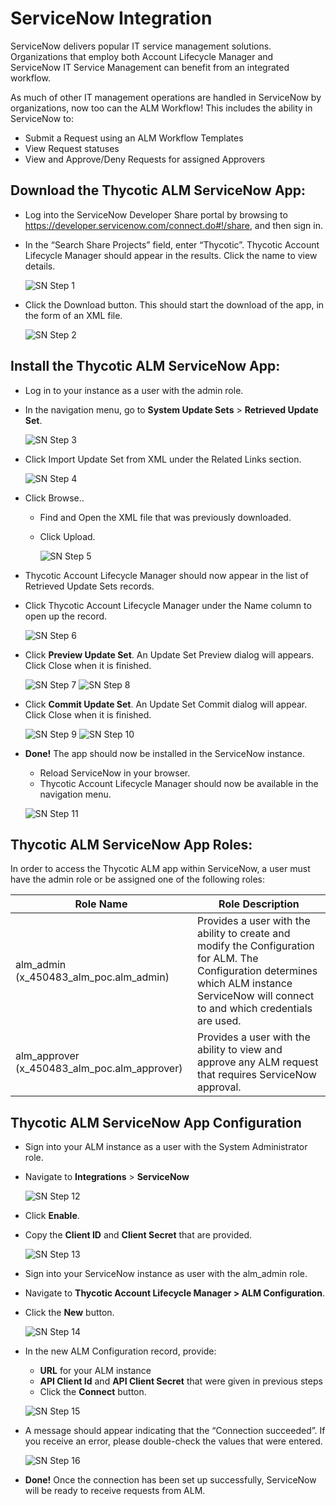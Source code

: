 [title]: # (ServiceNow Integration)
[tags]: # (Account Lifecycle Manager,ALM,ServiceNow)
[priority]: # (5195)

# ServiceNow Integration

ServiceNow delivers popular IT service management solutions. Organizations that employ both Account Lifecycle Manager and ServiceNow IT Service Management can benefit from an integrated workflow. 

As much of other IT management operations are handled in ServiceNow by organizations, now too can the ALM Workflow! This includes the ability in ServiceNow to:
* Submit a Request using an ALM Workflow Templates
* View Request statuses
* View and Approve/Deny Requests for assigned Approvers


## Download the Thycotic ALM ServiceNow App:

* Log into the ServiceNow Developer Share portal by browsing to https://developer.servicenow.com/connect.do#!/share, and then sign in.

* In the “Search Share Projects” field, enter “Thycotic”. Thycotic Account Lifecycle Manager should appear in the results. Click the name to view details.

    ![SN Step 1](images/SN1.png)

* Click the Download button. This should start the download of the app, in the form of an XML file.

    ![SN Step 2](images/SN2.png)

## Install the Thycotic ALM ServiceNow App:

* Log in to your instance as a user with the admin role.

* In the navigation menu, go to **System Update Sets** > **Retrieved Update Set**.

    ![SN Step 3](images/SN3.png)

* Click Import Update Set from XML under the Related Links section.

    ![SN Step 4](images/SN4.png)

* Click Browse..

    * Find and Open the XML file that was previously downloaded.

    * Click Upload.

      ![SN Step 5](images/SN5.png)

* Thycotic Account Lifecycle Manager should now appear in the list of Retrieved Update Sets records.

* Click Thycotic Account Lifecycle Manager under the Name column to open up the record.

    ![SN Step 6](images/SN6.png)

*  Click **Preview Update Set**. An Update Set Preview dialog will appears. Click Close when it is finished.

    ![SN Step 7](images/SN7.png)
    ![SN Step 8](images/SN8.png)

* Click **Commit Update Set**. An Update Set Commit dialog will appear. Click Close when it is finished.
    
    ![SN Step 9](images/SN9.png)
    ![SN Step 10](images/SN10.png)

* **Done!** The app should now be installed in the ServiceNow instance. 
    * Reload ServiceNow in your browser.
    * Thycotic Account Lifecycle Manager should now be available in the navigation menu.
    
    ![SN Step 11](images/SN11.png)

## Thycotic ALM ServiceNow App Roles:

In order to access the Thycotic ALM app within ServiceNow, a user must have the admin role or be assigned one of the following roles:

| Role Name           | Role Description |
|---------------------|-------------------------------|
| alm_admin (x_450483_alm_poc.alm_admin)| Provides a user with the ability to create and modify the Configuration for ALM. The Configuration determines which ALM instance ServiceNow will connect to and which credentials are used.|
| alm_approver (x_450483_alm_poc.alm_approver)| Provides a user with the ability to view and approve any ALM request that requires ServiceNow approval.|

## Thycotic ALM ServiceNow App Configuration

* Sign into your ALM instance as a user with the System Administrator role.

* Navigate to **Integrations** > **ServiceNow**

    ![SN Step 12](images/SN12.png)

* Click **Enable**.

* Copy the **Client ID** and **Client Secret** that are provided.
   
    ![SN Step 13](images/SN13.png)

* Sign into your ServiceNow instance as user with the alm_admin role.

* Navigate to **Thycotic Account Lifecycle Manager > ALM Configuration**.

* Click the **New** button.

    ![SN Step 14](images/SN14.png)

* In the new ALM Configuration record, provide:
    * **URL** for your ALM instance
    * **API Client Id** and **API Client Secret** that were given in previous steps
    * Click the **Connect** button.

    ![SN Step 15](images/SN15.png)

* A message should appear indicating that the “Connection succeeded”. If you receive an error, please double-check the values that were entered.

    ![SN Step 16](images/SN16.png)

* **Done!** Once the connection has been set up successfully, ServiceNow will be ready to receive requests from ALM.


